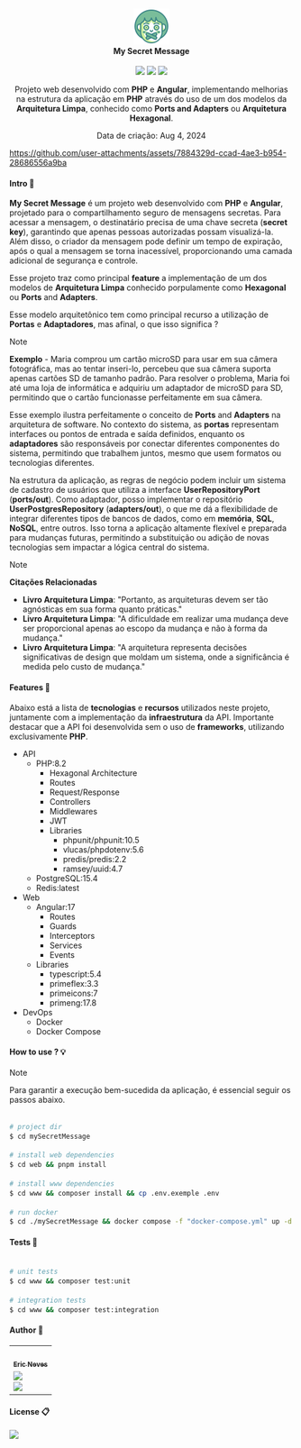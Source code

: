 <h4 align="center">
  <br />
  <img src="resources/github/icon.png">
  <br />
    My Secret Message
  <br />
</h4>

<p align="center">
  <img src="https://img.shields.io/github/last-commit/EricNeves/mySecretMessage?style=flat-square&logo=github&logoColor=white&color=blue&labelColor=%23102C57">
  <img src="https://img.shields.io/github/languages/top/ericneves/mySecretMessage?style=flat-square&logo=php&logoColor=%23f3f3f3&label=%20PHP&color=%23379777&labelColor=%23333">
  <img src="https://img.shields.io/github/license/ericneves/mySecretMessage?style=flat-square&logo=git&logoColor=%23F4CE14&labelColor=%230d1117&color=%23F4CE14">
</p>

<p align="center">
  Projeto web desenvolvido com <strong>PHP</strong> e <strong>Angular</strong>, implementando melhorias na estrutura da aplicação em <strong>PHP</strong> através do uso de um dos modelos da <strong>Arquitetura Limpa</strong>, conhecido como <strong>Ports and Adapters</strong> ou <strong>Arquitetura Hexagonal</strong>.
</p>

<p align="center">Data de criação: Aug 4, 2024</p>

https://github.com/user-attachments/assets/7884329d-ccad-4ae3-b954-28686556a9ba

#### Intro 📃

**My Secret Message** é um projeto web desenvolvido com **PHP** e **Angular**, projetado para o compartilhamento seguro de mensagens secretas. Para acessar a mensagem, o destinatário precisa de uma chave secreta (**secret key**), garantindo que apenas pessoas autorizadas possam visualizá-la. Além disso, o criador da mensagem pode definir um tempo de expiração, após o qual a mensagem se torna inacessível, proporcionando uma camada adicional de segurança e controle.


Esse projeto traz como principal **feature** a implementação de um dos modelos de **Arquitetura Limpa** conhecido porpulamente como **Hexagonal** ou **Ports** and **Adapters**.

Esse modelo arquitetônico tem como principal recurso a utilização de **Portas** e **Adaptadores**, mas afinal, o que isso significa ?

> [!NOTE] 
> 
> **Exemplo** - Maria comprou um cartão microSD para usar em sua câmera fotográfica, mas ao tentar inseri-lo, percebeu que sua câmera suporta apenas cartões SD de tamanho padrão. Para resolver o problema, Maria foi até uma loja de informática e adquiriu um adaptador de microSD para SD, permitindo que o cartão funcionasse perfeitamente em sua câmera.
>
> 

Esse exemplo ilustra perfeitamente o conceito de **Ports** and **Adapters** na arquitetura de software. No contexto do sistema, as **portas** representam interfaces ou pontos de entrada e saída definidos, enquanto os **adaptadores** são responsáveis por conectar diferentes componentes do sistema, permitindo que trabalhem juntos, mesmo que usem formatos ou tecnologias diferentes. 

Na estrutura da aplicação, as regras de negócio podem incluir um sistema de cadastro de usuários que utiliza a interface **UserRepositoryPort** (**ports/out**). Como adaptador, posso implementar o repositório **UserPostgresRepository** (**adapters/out**), o que me dá a flexibilidade de integrar diferentes tipos de bancos de dados, como em **memória**, **SQL**, **NoSQL**, entre outros. Isso torna a aplicação altamente flexível e preparada para mudanças futuras, permitindo a substituição ou adição de novas tecnologias sem impactar a lógica central do sistema.

> [!NOTE]
> **Citações Relacionadas**
>  
> - **Livro Arquitetura Limpa**: "Portanto, as arquiteturas devem ser tão agnósticas em sua forma quanto práticas."
> - **Livro Arquitetura Limpa**: "A dificuldade em realizar uma mudança deve ser proporcional apenas ao escopo da mudança e não à forma da mudança."
> - **Livro Arquitetura Limpa**: "A arquitetura representa decisões significativas de design que moldam um sistema, onde a significância é medida pelo custo de mudança."
>

#### Features 🔭

Abaixo está a lista de **tecnologias** e **recursos** utilizados neste projeto, juntamente com a implementação da **infraestrutura** da API. Importante destacar que a API foi desenvolvida sem o uso de **frameworks**, utilizando exclusivamente **PHP**.

- API
  - PHP:8.2
    - Hexagonal Architecture
    - Routes
    - Request/Response
    - Controllers
    - Middlewares
    - JWT
    - Libraries
        - phpunit/phpunit:10.5
        - vlucas/phpdotenv:5.6
        - predis/predis:2.2
        - ramsey/uuid:4.7
  - PostgreSQL:15.4
  - Redis:latest
- Web
  - Angular:17
    - Routes
    - Guards
    - Interceptors
    - Services
    - Events
  - Libraries
    - typescript:5.4
    - primeflex:3.3
    - primeicons:7
    - primeng:17.8
- DevOps
  - Docker
  - Docker Compose

#### How to use ? 💡

> [!NOTE]
>
> Para garantir a execução bem-sucedida da aplicação, é essencial seguir os passos abaixo.
>

```sh

# project dir
$ cd mySecretMessage

# install web dependencies
$ cd web && pnpm install

# install www dependencies
$ cd www && composer install && cp .env.exemple .env

# run docker
$ cd ./mySecretMessage && docker compose -f "docker-compose.yml" up -d --build

```

#### Tests 🔋

```sh

# unit tests
$ cd www && composer test:unit

# integration tests
$ cd www && composer test:integration

```

#### Author 🦆

<table>
  <tr>
    <td align="center">
      <a href="https://www.instagram.com/ericneves_dev/">
        <img src="https://avatars.githubusercontent.com/u/32256029" width="100px;" alt=""/>
        <br />
        <sub>
          <b>Eric Neves</b>
        </sub>
      </a>
    </td>
  </tr>
  <tr>
    <td>
      <a href="https://www.instagram.com/ericneves_dev/">
        <img src="https://img.shields.io/badge/Instagram-E4405F?style=for-the-badge&logo=instagram&logoColor=white" width="100%">
      </a> 
      <br />
      <a href="https://linkedin.com/in/ericnevesrr"> 
        <img src="https://img.shields.io/badge/LinkedIn-0077B5?style=for-the-badge&logo=linkedin&logoColor=white" width="100%">
      </a>
    </td>
  </tr>
</table>

#### License 📋

<img src="https://img.shields.io/github/license/ericneves/mySecretMessage?style=flat-square&logo=git&logoColor=%23F4CE14&labelColor=%230d1117&color=%23F4CE14">
